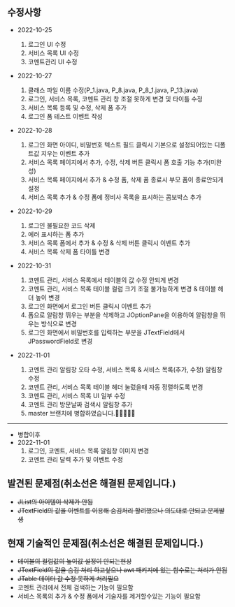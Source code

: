 수정사항
----------
* 2022-10-25
    1. 로그인 UI 수정
    2. 서비스 목록 UI 수정
    3. 코멘트관리 UI 수정

* 2022-10-27
    1. 클래스 파일 이름 수정(P_1.java, P_8.java, P_8_1.java, P_13.java)
    2. 로그인, 서비스 목록, 코멘트 관리 창 조절 못하게 변경 및 타이틀 수정
    3. 서비스 목록 등록 및 수정, 삭제 폼 추가
    4. 로그인 폼 테스트 이벤트 작성
   
* 2022-10-28
    1. 로그인 화면 아이디, 비밀번호 텍스트 필드 클릭시 기본으로 설정되어있는 디폴트값 지우는 이벤트 추가
    2. 서비스 목록 페이지에서 추가, 수정, 삭제 버튼 클릭시 폼 호출 기능 추가(미완성)
    3. 서비스 목록 페이지에서 추가 & 수정 폼, 삭제 폼 종료시 부모 폼이 종료안되게 설정
    4. 서비스 목록 추가 & 수정 폼에 정비사 목록을 표시하는 콤보박스 추가

* 2022-10-29
    1. 로그인 불필요한 코드 삭제
    2. 에러 표시하는 폼 추가
    3. 서비스 목록 폼에서 추가 & 수정 & 삭제 버튼 클릭시 이벤트 추가
    4. 서비스 목록 삭제 폼 타이틀 변경

* 2022-10-31
    1. 코멘트 관리, 서비스 목록에서 테이블의 값 수정 안되게 변경
    2. 코멘트 관리, 서비스 목록 테이블 컬럼 크기 조절 불가능하게 변경 & 테이블 헤더 높이 변경
    3. 로그인 화면에서 로그인 버튼 클릭시 이벤트 추가
    4. 폼으로 알람창 뛰우는 부분을 삭제하고 JOptionPane을 이용하여 알람창을 뛰우는 방식으로 변경
    5. 로그인 화면에서 비밀번호를 입력하는 부분을 JTextField에서 JPasswordField로 변경
    
* 2022-11-01
    1. 코멘트 관리 알림창 오타 수정, 서비스 목록 & 서비스 목록(추가, 수정) 알림창 수정
    2. 코멘트 관리, 서비스 목록 테이블 헤더 눌렀을때 자동 정렬하도록 변경
    3. 코멘트 관리, 서비스 목록 UI 일부 수정
    4. 코멘트 관리 방문날짜 검색시 알림창 추가
    5. master 브랜치에 병합하였습니다.📌📌📌📌📌
----------
* 병합이후
* 2022-11-01
    1. 로그인, 코멘트, 서비스 목록 알림창 이미지 변경
    2. 코멘트 관리 달력 추가 및 이벤트 수정

발견된 문제점(취소선은 해결된 문제입니다.)
----------
* ~~JList의 아이템이 삭제가 안됨~~
* ~~JTextField의 값을 이벤트를 이용해 숨김처리 할려했으나 의도대로 안되고 문제발생~~

현재 기술적인 문제점(취소선은 해결된 문제입니다.)
----------
* ~~테이블의 컬럼값의 높이값 설정이 안되는현상~~
* ~~JTextField의 값을 숨김 처리 하고싶으나 awt 패키지에 있는 함수로는 처리가 안됨~~
* ~~JTable 데이터 값 수정 못하게 처리필요~~
* 코멘트 관리에서 전체 검색하는 기능이 필요함
* 서비스 목록의 추가 & 수정 폼에서 기술자를 제거할수있는 기능이 필요함
